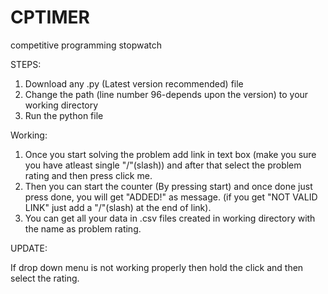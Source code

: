 # CPTIMER
competitive programming stopwatch

STEPS:
1. Download any .py (Latest version recommended) file
2. Change the path (line number 96-depends upon the version) to your working directory
3. Run the python file 


Working:

1. Once you start solving the problem add link in text box (make you sure you have atleast single "/"(slash)) and after that select the problem rating and then press click me.
2. Then you can start the counter (By pressing start) and once done just press done, you will get "ADDED!" as message. (if you get "NOT VALID LINK" just add a "/"(slash) at the end of link).
3. You can get all your data in .csv files created in working directory with the name as problem rating.

UPDATE:

If drop down menu is not working properly then hold the click and then select the rating.
